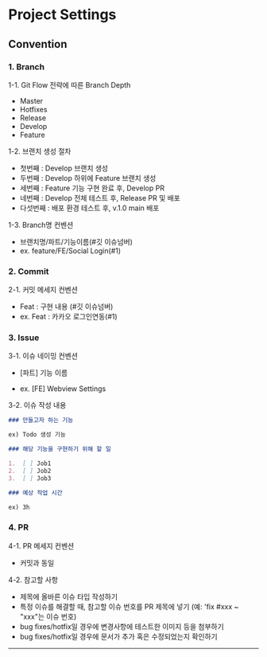 # Project Settings

## Convention

### 1. Branch

1-1. Git Flow 전략에 따른 Branch Depth

- Master
- Hotfixes
- Release
- Develop
- Feature

1-2. 브랜치 생성 절차

- 첫번째 : Develop 브랜치 생성
- 두번째 : Develop 하위에 Feature 브랜치 생성
- 세번째 : Feature 기능 구현 완료 후, Develop PR
- 네번째 : Develop 전체 테스트 후, Release PR 및 배포
- 다섯번째 : 배포 환경 테스트 후, v.1.0 main 배포

1-3. Branch명 컨벤션

- 브랜치명/파트/기능이름(#깃 이슈넘버)
- ex. feature/FE/Social Login(#1)

### 2. Commit

2-1. 커밋 메세지 컨벤션

- Feat : 구현 내용 (#깃 이슈넘버)
- ex. Feat : 카카오 로그인연동(#1)

### 3. Issue

3-1. 이슈 네이밍 컨벤션

- [파트] 기능 이름

- ex. [FE] Webview Settings

3-2. 이슈 작성 내용

```markdown
### 만들고자 하는 기능

ex) Todo 생성 기능

### 해당 기능을 구현하기 위해 할 일

1.  [ ] Job1
2.  [ ] Job2
3.  [ ] Job3

### 예상 작업 시간

ex) 3h
```

### 4. PR

4-1. PR 메세지 컨벤션

- 커밋과 동일

4-2. 참고할 사항

- 제목에 올바른 이슈 타입 작성하기
- 특정 이슈를 해결할 때, 참고할 이슈 번호를 PR 제목에 넣기
  (예: 'fix #xxx ~ "xxx"는 이슈 번호)
- bug fixes/hotfix일 경우에 변경사항에 테스트한 이미지 등을 첨부하기
- bug fixes/hotfix일 경우에 문서가 추가 혹은 수정되었는지 확인하기

---
